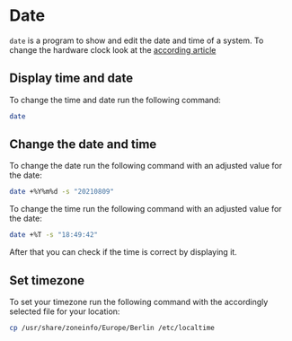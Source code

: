 # Date

`date` is a program to show and edit the date and time of a system.
To change the hardware clock look at the [according article](./hwclock.md)

## Display time and date

To change the time and date run the following command:

```sh
date
```

## Change the date and time

To change the date run the following command with an adjusted value for the
date:

```sh
date +%Y%m%d -s "20210809"
```

To change the time run the following command with an adjusted value for the
date:

```sh
date +%T -s "18:49:42"
```

After that you can check if the time is correct by displaying it.

## Set timezone

To set your timezone run the following command with the accordingly selected
file for your location:

```sh
cp /usr/share/zoneinfo/Europe/Berlin /etc/localtime
```
